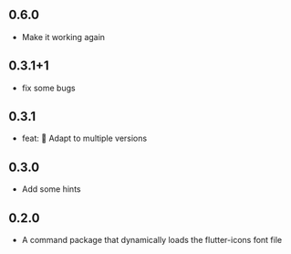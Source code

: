 ## 0.6.0

- Make it working again

## 0.3.1+1

- fix some bugs

## 0.3.1

- feat: 🎸 Adapt to multiple versions

## 0.3.0

- Add some hints

## 0.2.0

- A command package that dynamically loads the flutter-icons font file
